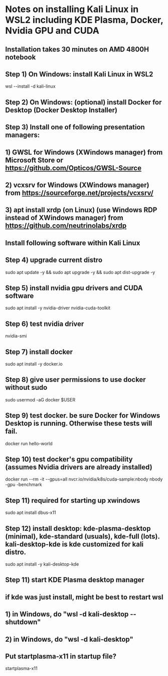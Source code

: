 # Notes on installing Kali Linux in WSL2 including KDE Plasma, Docker, Nvidia GPU and CUDA

## Installation takes 30 minutes on AMD 4800H notebook

## Step 1) On Windows: install Kali Linux in WSL2

wsl --install -d kali-linux

## Step 2) On Windows: (optional) install Docker for Desktop (Docker Desktop Installer)

## Step 3) Install one of following presentation managers:
## 1) GWSL for Windows (XWindows manager) from Microsoft Store or https://github.com/Opticos/GWSL-Source
## 2) vcxsrv for Windows (XWindows manager) from https://sourceforge.net/projects/vcxsrv/
## 3) apt install xrdp (on Linux) (use Windows RDP instead of XWindows manager) from https://github.com/neutrinolabs/xrdp

## Install following software within Kali Linux

## Step 4) upgrade current distro
sudo apt update -y && sudo apt upgrade -y && sudo apt dist-upgrade -y

## Step 5) install nvidia gpu drivers and CUDA software
sudo apt install -y nvidia-driver nvidia-cuda-toolkit

## Step 6) test nvidia driver
nvidia-smi

## Step 7) install docker
sudo apt install -y docker.io

## Step 8) give user permissions to use docker without sudo
sudo usermod -aG docker $USER

## Step 9) test docker. be sure Docker for Windows Desktop is running. Otherwise these tests will fail.
docker run hello-world

## Step 10) test docker's gpu compatibility (assumes Nvidia drivers are already installed)
docker run --rm -it --gpus=all nvcr.io/nvidia/k8s/cuda-sample:nbody nbody -gpu -benchmark

## Step 11) required for starting up xwindows
sudo apt install dbus-x11

## Step 12) install desktop: kde-plasma-desktop (minimal), kde-standard (usuals), kde-full (lots). kali-desktop-kde is kde customized for kali distro.
sudo apt install -y kali-desktop-kde

## Step 11) start KDE Plasma desktop manager
## if kde was just install, might be best to restart wsl
## 1) in Windows, do "wsl -d kali-desktop --shutdown"
## 2) in Windows, do "wsl -d kali-desktop"
## Put startplasma-x11 in startup file?
startplasma-x11

